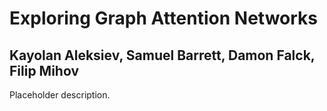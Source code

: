 # Exploring Graph Attention Networks

## Kayolan Aleksiev, Samuel Barrett, Damon Falck, Filip Mihov

Placeholder description.